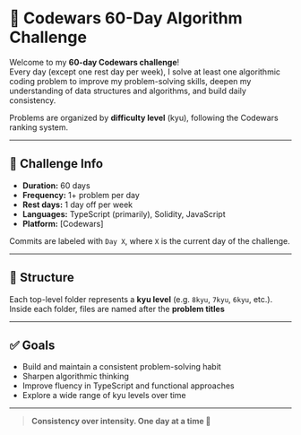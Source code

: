 # 🧠 Codewars 60-Day Algorithm Challenge

Welcome to my **60-day Codewars challenge**!  
Every day (except one rest day per week), I solve at least one algorithmic coding problem to improve my problem-solving skills, deepen my understanding of data structures and algorithms, and build daily consistency.

Problems are organized by **difficulty level** (kyu), following the Codewars ranking system.

---

## 📅 Challenge Info

- **Duration:** 60 days  
- **Frequency:** 1+ problem per day  
- **Rest days:** 1 day off per week  
- **Languages:** TypeScript (primarily), Solidity, JavaScript  
- **Platform:** [Codewars]

Commits are labeled with `Day X`, where `X` is the current day of the challenge.

---

## 📁 Structure

Each top-level folder represents a **kyu level** (e.g. `8kyu`, `7kyu`, `6kyu`, etc.).  
Inside each folder, files are named after the **problem titles**

---

## ✅ Goals

- Build and maintain a consistent problem-solving habit
- Sharpen algorithmic thinking
- Improve fluency in TypeScript and functional approaches
- Explore a wide range of kyu levels over time

---

> **Consistency over intensity. One day at a time 🧩**